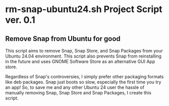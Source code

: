 # rm-snap-ubuntu24.sh Project Script ver. 0.1

## Remove Snap from Ubuntu for good

This script aims to remove Snap, Snap Store, and Snap Packages from your Ubuntu 24.04 environment. This script also prevents Snap from reinstalling in the future and uses GNOME Software Store as an alternative GUI App store.

Regardless of Snap's controversies, I simply prefer other packaging formats like deb packages. Snap just boots so slow, especially the first time you try an app! So, to save me and any other Ubuntu 24 user the hassle of manually removing Snap, Snap Store and Snap Packages, I create this script.
